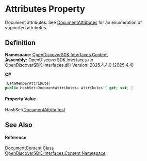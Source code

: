 # Attributes Property


Document attributes. See <a href="97455b46-6bb8-0e3b-270d-5e3bdde3f3ee">DocumentAttributes</a> for an enumeration of supported attributes.



## Definition
**Namespace:** <a href="79f11d04-c275-b915-db5b-ab2227989555">OpenDiscoverSDK.Interfaces.Content</a>  
**Assembly:** OpenDiscoverSDK.Interfaces (in OpenDiscoverSDK.Interfaces.dll) Version: 2025.4.4.0 (2025.4.4)

**C#**
``` C#
[DataMemberAttribute]
public HashSet<DocumentAttributes> Attributes { get; set; }
```



#### Property Value
HashSet(<a href="97455b46-6bb8-0e3b-270d-5e3bdde3f3ee">DocumentAttributes</a>)

## See Also


#### Reference
<a href="8e86a5a1-9129-b079-8605-f7fa3f3a1f21">DocumentContent Class</a>  
<a href="79f11d04-c275-b915-db5b-ab2227989555">OpenDiscoverSDK.Interfaces.Content Namespace</a>  
